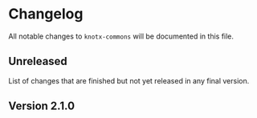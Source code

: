 # Changelog
All notable changes to `knotx-commons` will be documented in this file.

## Unreleased
List of changes that are finished but not yet released in any final version.

## Version 2.1.0
